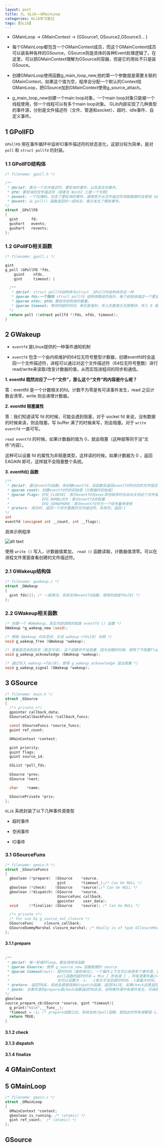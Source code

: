 ```yaml
---
layout: post
title: 九、GLib——GMainLoop
categories: GLib学习笔记
tags: [GLib]
---
```


- GMainLoop -> GMainContext -> {GSource1, GSource2,GSource3… }

- 每个GMainLoop都包含一个GMainContext成员，而这个GMainContext成员可以装各种各样的GSource，GSource则是具体的各种Event处理逻辑了。在这里，可以把GMainContext理解为GSource的容器，但是它的用处不只是装GSouce。

- 创建GMainLoop使用函数g_main_loop_new,他的第一个参数就是需要关联的GMainContext，如果这个值为空，程序会分配一个默认的Context给GMainLoop，把GSource加到GMainContext使用g_source_attach。

- g_main_loop_new创建一个main loop对象，一个main loop对象只能被一个线程使用，但一个线程可以有多个main loop对象。
GLib内部实现了几种类型的事件源，分别是文件描述符（文件、管道和socket）、超时、idle事件、自定义事件。

## 1 GPollFD

`GPollFD` 用在事件循环中监听IO事件描述符的状态变化，这部分较为简单，是对 `poll` 和 `struct pollfd` 的封装。

### 1.1 GPollFD结构体

```c
/* filename: gpoll.h */

/**
 * @brief: 表示一个文件描述符，要轮询的事件，以及发生的事件。
 * @fd: 要轮询的文件描述符（或者在 Win32 上是一个句柄）
 * @event: 一个位掩码，包含了要轮询的事件。通常用于从文件描述符读取数据时会使用 %G_IO_IN | %G_IO_HUP | %G_IO_ERR，而写入数据时会使用 %G_IO_OUT | %G_IO_ERR。
 * @event: 从 poll() 函数返回的一组标志，表示发生了哪些事件。
*/
struct _GPollFD
{
  gint		fd;
  gushort 	events;
  gushort 	revents;
};
```

### 1.2 GPollFD相关函数

```c
/* filename: gpoll.c */

gint
g_poll (GPollFD *fds,
	guint    nfds,
	gint     timeout) {

  /**
   * @brief: struct pollfd结构体与struct _GPollFD结构体完全一样
   * @param fds:一个指向 struct pollfd 结构体数组的指针，每个结构体描述一个要监视的文件描述符及其所关注的事件。
   * @param nfds: @fds 数组中结构体的数量。
   * @param timeout: 等待的超时时间，单位是毫秒。传入负数表示无限等待，传入 0 表示立即返回，传入正数表示等待指定的毫秒数后返回。
  */
  return poll ((struct pollfd *)fds, nfds, timeout);
}
```

## 2 GWakeup

- `eventfd` 是LInux提供的一种事件通知机制

- `eventfd` 包含一个由内核维护的64位无符号整型计数器，创建eventfd时会返回一个文件描述符，进程可以通过对这个文件描述符（64位无符号整数）进行read/write来读取/改变计数器的值，从而实现进程间的同步和通信。

**1. eventfd 既然对应了一个“文件”，那么这个“文件”的内容是什么呢？**

答：eventfd 是一个计数相关的fd。计数不为零是有可读事件发生，read 之后计数会清零，write 则会递增计数器。

**2. eventfd 阻塞属性**

答：我们知道读写 fd 的时候，可能会遇到阻塞，对于 socket fd 来说，没有数据的时候来读，则会阻塞。写 buffer 满了的时候来写，则会阻塞。对于 `write eventfd` 一直可写。

   `read eventfd` 的时候，如果计数器的值为 0，就会阻塞（这种就等同于没“文件”内容）。

   这种可以设置 fd 的属性为非阻塞类型，这样读的时候，如果计数器为 0 ，返回 EAGAIN 即可，这样就不会阻塞整个系统。

**3. eventfd() 函数**

```c
/**
 * @brief: 通过eventfd函数，来创建eventfd，该函数会返回eventfd所对应的文件描述符。
 * @param count: 创建eventfd时的初始值（计数器的初始值）
 * @param flags: EFD_CLOEXEC：表示eventfd在exec其他程序时会自动关闭这个文件描述符
 *               EFD_NONBLOCK：表示eventfd非阻塞
 *               EFD_SEMAPHORE：表示eventfd作为一个信号量来使用
 * @return: 成功时，返回一个非负整数的文件描述符，失败时，返回-1
*/
int 
eventfd (unsigned int __count, int __flags);
```

具体示例程序 [](/assets/GLibStudy/09_GMainLoop/eventfd.c)

![alt text](image.png)

使用 `write ()` 写入，计数器值累加， `read ()` 函数读取，计数器值清零。可以在进程文件里面查看创建的文件描述符。

### 2.1 GWakeup结构体


```c
/* filename: gwakeup.c */
struct _GWakeup
{
  gint fds[2]; /* 一般情况，系统支持eventfd函数，使用的就是fds[0] */
};
```

### 2.2 GWakeup相关函数

```c
/* 创建一个 #GWakeup，其实内部调用的就是 eventfd () 函数 */
GWakeup *g_wakeup_new (void);

/* 释放 GWakeup 内存空间，关闭 wakeup->fds[0] 句柄 */
void g_wakeup_free (GWakeup *wakeup);

/* 查看是否收到信号（是否可读），这个函数并不会阻塞，因为创建的时候，使用了不阻塞flags，但是使用了 while 循环判断是否读到数据，所以不可读状态，该函数还是会阻塞 */
void g_wakeup_acknowledge (GWakeup *wakeup);

/* 通过写入 wakeup->fds[0]，使得 g_wakeup_acknowledge 退出阻塞 */
void g_wakeup_signal (GWakeup *wakeup);
```

## 3 GSource

```c
/* filename: main.h */
struct _GSource
{
  /*< private >*/
  gpointer callback_data;
  GSourceCallbackFuncs *callback_funcs;

  const GSourceFuncs *source_funcs;
  guint ref_count;

  GMainContext *context;

  gint priority;
  guint flags;
  guint source_id;

  GSList *poll_fds;
  
  GSource *prev;
  GSource *next;

  char    *name;

  GSourcePrivate *priv;
};
```

`GLib` 系统封装了以下几种事件源类型

- 超时事件

- 空闲事件

- IO事件

### 3.1 GSourceFuns

```c
/* filename: gmain.h */
struct _GSourceFuncs
{
  gboolean (*prepare)  (GSource    *source,
                        gint       *timeout_);/* Can be NULL */
  gboolean (*check)    (GSource    *source);/* Can be NULL */
  gboolean (*dispatch) (GSource    *source,
                        GSourceFunc callback,
                        gpointer    user_data);
  void     (*finalize) (GSource    *source); /* Can be NULL */

  /*< private >*/
  /* For use by g_source_set_closure */
  GSourceFunc     closure_callback;        
  GSourceDummyMarshal closure_marshal; /* Really is of type GClosureMarshal */
};
```

#### 3.1.1 prepare

```c

/**
 * @brief: 每一轮循环loop，都会调用该函数
 * @param GSource: 使用 g_source_new 函数新建的 source
 * @param timeout(out): 超时时间（毫秒单位）。一个循环上下文可以有很多个事件源，这个超时时间是给 poll 循环函数赋值的。
 *                      poll函数的超时时间 = Min { 所有源 } ，所有源事件最小值
 *                      也可以设置为 -1， -1表示不设定超时时间，-1是最大时间。
 * @return: 返回TRUE，系统会直接调用dispatch函数，返回FALSE，如果check这是返回TRUE，系统也会直接调用dispatch函数
 * @note: 当事件源的prepare或check函数返回TRUE后，说明事件源中有事件发生，可调用dispatch为事件源分发事件。
*/
gboolean
source_prepare_cb(GSource *source, gint *timeout){
  g_print("%s\n",__func__);
  *timeout = -1; /* prepare函数之后，系统会执行poll函数，假如此时所有源都是-1，就会一直阻塞等到poll有事件发生 */
  return TRUE;
}
```

#### 3.1.2 check

#### 3.1.3 dispatch

#### 3.1.4 finalize


## 4 GMainContext





## 5 GMainLoop

```c
/* filename: gmain.c */
struct _GMainLoop
{
  GMainContext *context;
  gboolean is_running; /* (atomic) */
  gint ref_count;  /* (atomic) */
};
```
## GSource




